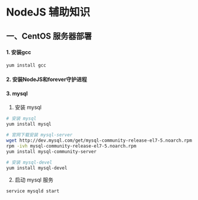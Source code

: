 <!--
 * @Author       : liuxuhao
 * @LastEditors  : liuxuhao
-->
# NodeJS 辅助知识

## 一、CentOS 服务器部署

#### 1. 安装gcc
```bash
yum install gcc
```
#### 2. 安装NodeJS和forever守护进程
#### 3. mysql
1. 安装 mysql
```bash
# 安装 mysql
yum install mysql

# 官网下载安装 mysql-server
wget http://dev.mysql.com/get/mysql-community-release-el7-5.noarch.rpm
rpm -ivh mysql-community-release-el7-5.noarch.rpm
yum install mysql-community-server

# 安装 mysql-devel
yum install mysql-devel
```
2. 启动 mysql 服务
```bash
service mysqld start
```


